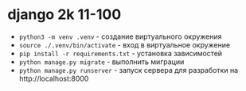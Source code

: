 # django 2k 11-100

- `python3 -m venv .venv` - создание виртуального окружения
- `source ./.venv/bin/activate` - вход в виртуальное окружение
- `pip install -r requirements.txt` - установка зависимостей
- `python manage.py migrate` - выполнить миграции
- `python manage.py runserver` - запуск сервера для разработки на http://localhost:8000
